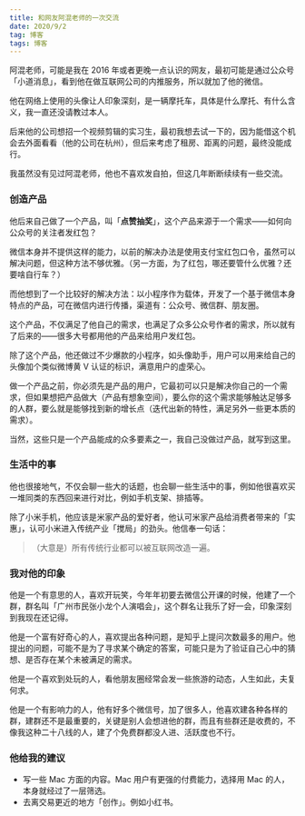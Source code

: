 ```yaml
---
title: 和网友阿混老师的一次交流     
date: 2020/9/2        
tag: 博客      
tags: 博客      
---     
```


阿混老师，可能是我在 2016 年或者更晚一点认识的网友，最初可能是通过公众号「小道消息」，看到他在做互联网公司的内推服务，所以就加了他的微信。

他在网络上使用的头像让人印象深刻，是一辆摩托车，具体是什么摩托、有什么含义，我一直还没请教过本人。

后来他的公司想招一个视频剪辑的实习生，最初我想去试一下的，因为能借这个机会去外面看看（他的公司在杭州），但后来考虑了租房、距离的问题，最终没能成行。

我虽然没有见过阿混老师，他也不喜欢发自拍，但这几年断断续续有一些交流。

### 创造产品

他后来自己做了一个产品，叫「**点赞抽奖**」，这个产品来源于一个需求——如何向公众号的关注者发红包？

微信本身并不提供这样的能力，以前的解决办法是使用支付宝红包口令，虽然可以解决问题，但这种方法不够优雅。（另一方面，为了红包，哪还要管什么优雅？还要啥自行车？）

而他想到了一个比较好的解决方法：以小程序作为载体，开发了一个基于微信本身特点的产品，可在微信内进行传播，渠道有：公众号、微信群、朋友圈。    

这个产品，不仅满足了他自己的需求，也满足了众多公众号作者的需求，所以就有了后来的——很多大号都用他的产品来给用户发红包。     

除了这个产品，他还做过不少爆款的小程序，如头像助手，用户可以用来给自己的头像加个类似微博黄 V 认证的标识，满意用户的虚荣心。       

做一个产品之前，你必须先是产品的用户，它最初可以只是解决你自己的一个需求，但如果想把产品做大（产品有想象空间），要么你的这个需求能够触达足够多的人群，要么就是能够找到新的增长点（迭代出新的特性，满足另外一些更本质的需求）。

当然，这些只是一个产品能成的众多要素之一，我自己没做过产品，就写到这里。        

### 生活中的事     

他也很接地气，不仅会聊一些大的话题，也会聊一些生活中的事，例如他很喜欢买一堆同类的东西回来进行对比，例如手机支架、排插等。

除了小米手机，他应该是米家产品的爱好者，他认可米家产品给消费者带来的「实惠」，认可小米进入传统产业「搅局」的劲头。他信奉一句话：

> （大意是）所有传统行业都可以被互联网改造一遍。   

### 我对他的印象     

他是一个有意思的人，喜欢开玩笑，今年年初要去微信公开课的时候，他建了一个群，群名叫「广州市民张小龙个人演唱会」，这个群名让我乐了好一会，印象深刻到我现在还记得。     

他是一个富有好奇心的人，喜欢提出各种问题，是知乎上提问次数最多的用户。他提出的问题，可能不是为了寻求某个确定的答案，可能只是为了验证自己心中的猜想、是否存在某个未被满足的需求。      

他是一个喜欢到处玩的人，看他朋友圈经常会发一些旅游的动态，人生如此，夫复何求。     

他是一个有影响力的人，他有好多个微信号，加了很多人，他喜欢建各种各样的群，建群还不是最重要的，关键是别人会想进他的群，而且有些群还是收费的，不像我这种二十八线的人，建了个免费群都没人进、活跃度也不行。    
 
### 他给我的建议     

* 写一些 Mac 方面的内容。Mac 用户有更强的付费能力，选择用 Mac 的人，本身就经过了一层筛选。      
* 去离交易更近的地方「创作」。例如小红书。    
